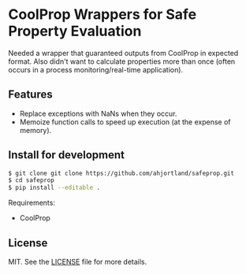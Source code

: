 # CoolProp Wrappers for Safe Property Evaluation
Needed a wrapper that guaranteed outputs from CoolProp in expected format.
Also didn't want to calculate properties more than once (often occurs in a
process monitoring/real-time application).


## Features

* Replace exceptions with NaNs when they occur.
* Memoize function calls to speed up execution (at the expense of memory).


## Install for development

```bash
$ git clone git clone https://github.com/ahjortland/safeprop.git
$ cd safeprop
$ pip install --editable .
```

Requirements:

* CoolProp


## License
MIT. See the [LICENSE](LICENSE) file for more details.
